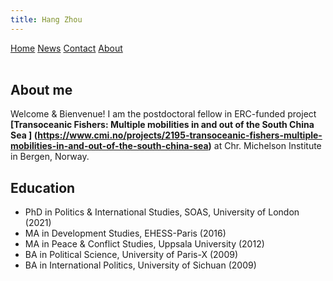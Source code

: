 ```yaml
---
title: Hang Zhou
---
```


<div class="topnav">
  <a class="active" href="#home">Home</a>
  <a href="Research">News</a>
  <a href="Teaching">Contact</a>
  <a href="Coding">About</a>
</div>

<br>

## About me

Welcome & Bienvenue! I am the postdoctoral fellow in ERC-funded project **[Transoceanic Fishers: Multiple mobilities in and out of the South China Sea
] (https://www.cmi.no/projects/2195-transoceanic-fishers-multiple-mobilities-in-and-out-of-the-south-china-sea)** at Chr. Michelson Institute in Bergen, Norway. 

## Education
  * PhD in Politics & International Studies, SOAS, University of London (2021)
  * MA in Development Studies, EHESS-Paris (2016)
  * MA in Peace & Conflict Studies, Uppsala University (2012)
  * BA in Political Science, University of Paris-X (2009)
  * BA in International Politics, University of Sichuan (2009)
